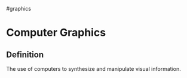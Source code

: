 
#graphics 

# Computer Graphics

## Definition

The use of computers to synthesize and manipulate visual information.
